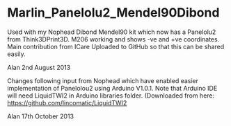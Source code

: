 Marlin_Panelolu2_Mendel90Dibond
===============================

Used with my Nophead Dibond Mendel90 kit which now has a Panelolu2 from Think3DPrint3D. M206 working and shows -ve and +ve coordinates. Main contribution from ICare
Uploaded to GitHub so that this can be shared easily.

Alan 2nd August 2013

Changes following input from Nophead which have enabled easier implementation of Panelolou2 using Arduino V1.0.1. Note that Arduino IDE will need LiquidTWI2 in Arduino libraries folder. (Downloaded from here: https://github.com/lincomatic/LiquidTWI2

Alan 17th October 2013

